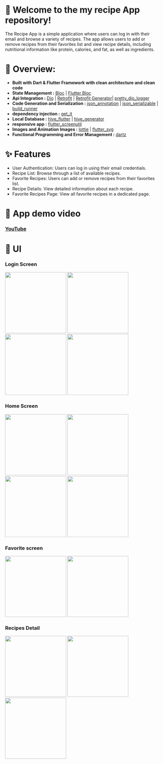 # 🚀 Welcome to the my recipe App repository! 

The Recipe App is a simple application where users can log in with their email and browse a variety of recipes. The app allows users to add or remove recipes from their favorites list and view recipe details, including nutritional information like protein, calories, and fat, as well as ingredients.


# 🔧 Overview:

* **Built with Dart & Flutter Framework with clean architecture and clean code**<br>
* **State Management :** [Bloc](https://pub.dev/packages/bloc) | [Flutter Bloc](https://pub.dev/packages/flutter_bloc)
* **Api Integration :** [Dio](https://pub.dev/packages/dio) | [Retrofit](https://pub.dev/packages/retrofit) | [Retrofit Generator](https://pub.dev/packages/retrofit_generator)| [pretty_dio_logger](https://pub.dev/packages/pretty_dio_logger)<br>
* **Code Generation and Serialization :** [json_annotation](https://pub.dev/packages/json_annotation) | [json_serializable](https://pub.dev/packages/json_serializable) | [build_runner](https://pub.dev/packages/build_runner)<br>
* **dependency injection :** [get_it](https://pub.dev/packages/get_it)<br>
* **Local Database :** [hive_flutter](https://pub.dev/packages/hive_flutter/versions) | [hive_generator](https://pub.dev/packages/hive_generator)<br>
* **responsive app :** [flutter_screenutil](https://pub.dev/packages/flutter_screenutil)<br>
* **Images and Animation Images :** [lottie](https://pub.dev/packages/lottie) | [flutter_svg](https://pub.dev/packages/flutter_svg)<br>
* **Functional Programming and Error Management :** [dartz](https://pub.dev/packages/dartz/versions)


# ✨ Features

* User Authentication: Users can log in using their email credentials.
* Recipe List: Browse through a list of available recipes.
* Favorite Recipes: Users can add or remove recipes from their favorites list.
* Recipe Details: View detailed information about each recipe.
* Favorite Recipes Page: View all favorite recipes in a dedicated page.

# 🌟 App demo video

### [YouTube](https://www.youtube.com/watch?v=VWrVZgFu62U)


# 🎨 UI

### Login Screen

<img src="https://github.com/user-attachments/assets/9bb1f53d-6f97-47b1-a460-7b65887ac91e" width="200">
<img src="https://github.com/user-attachments/assets/26947e9d-aa72-45de-9fab-8505f5ef79b0" width="200">
<img src="https://github.com/user-attachments/assets/8c97a73d-ca57-4312-9902-87784445ab72" width="200">
<img src="https://github.com/user-attachments/assets/a9d0b5ef-8d69-4585-a110-77a988df761c)" width="200">

### Home Screen

<img src="https://github.com/user-attachments/assets/c27429fd-7a44-4b42-9d57-5b6bd439ab02" width="200">
<img src="https://github.com/user-attachments/assets/29ee836b-613e-46f6-89d3-927067ff9b7a" width="200">
<img src="https://github.com/user-attachments/assets/0367333d-3f3c-4ecc-9d93-fe3d488ee37a" width="200">
<img src="https://github.com/user-attachments/assets/9b359c00-4d4f-4fa3-b5ef-e81d6ac84b09" width="200">

### Favorite screen

<img src="https://github.com/user-attachments/assets/8f493fdc-280d-442c-bf63-0b3e542d5124" width="200">
<img src="https://github.com/user-attachments/assets/d24f31c8-b041-4713-8ebd-4c231b35b7ea" width="200">

### Recipes Detail

<img src="https://github.com/user-attachments/assets/614d338c-960f-4788-817f-c64cdd8ad27c" width="200">
<img src="https://github.com/user-attachments/assets/44f8cad8-3d78-47dc-bc9a-e74d25c25a63" width="200">
<img src="https://github.com/user-attachments/assets/f3ae657d-6c32-4e4a-83d7-27ae34cc0f19" width="200">





